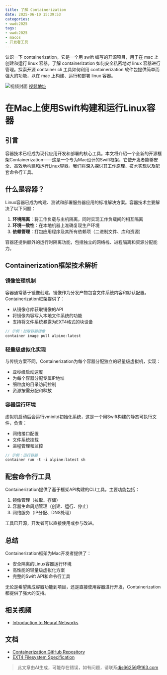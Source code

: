 ```yaml
---
title: 了解 Containerization
date: 2025-06-10 15:39:53
categories:
- wwdc2025
tags:
- wwdc2025
- macos
- 开发者工具
---
```

认识一下 containerization，它是一个用 swift 编写的开源项目，用于在 mac 上创建和运行 linux 容器。了解 containerization 如何安全私密地对 linux 容器进行管理。探索开源 container cli 工具如何利用 containerization 软件包提供简单而强大的功能，以在 mac 上构建、运行和部署 linux 容器。
<!--more-->

![视频封面](https://devimages-cdn.apple.com/wwdc-services/images/3055294D-836B-4513-B7B0-0BC5666246B0/10031/10031_wide_250x141_2x.jpg)
[视频地址](https://developer.apple.com/cn/videos/play/wwdc2025/346/)

# 在Mac上使用Swift构建和运行Linux容器

## 引言
容器技术已经成为现代应用开发和部署的核心工具。本文将介绍一个全新的开源框架Containerization——这是一个专为Mac设计的Swift框架，它使开发者能够安全、高效地构建和运行Linux容器。我们将深入探讨其工作原理、技术实现以及配套命令行工具。

## 什么是容器？

Linux容器已成为构建、测试和部署服务器应用的标准解决方案。容器技术主要解决了以下问题：

1. **环境隔离**：将工作负载与主机隔离，同时实现工作负载间的相互隔离
2. **环境一致性**：在本地机器上准确复现生产环境
3. **依赖管理**：打包应用程序及其所有依赖项（二进制文件、库和资源）

容器还提供额外的运行时隔离功能，包括独立的网络栈、进程隔离和资源分配能力。

## Containerization框架技术解析

### 镜像管理机制
容器通常基于镜像创建，镜像作为分发产物包含文件系统内容和默认配置。Containerization框架提供了：

- 从镜像仓库获取镜像的API
- 将镜像内容写入本地文件系统的功能
- 支持将文件系统暴露为EXT4格式的块设备

```swift
// 示例：拉取容器镜像
container image pull alpine:latest
```

### 轻量级虚拟化实现
与传统方案不同，Containerization为每个容器分配独立的轻量级虚拟机，实现：

- 亚秒级启动速度
- 为每个容器分配专属IP地址
- 细粒度的目录访问控制
- 资源按需分配和释放

### 容器运行环境
虚拟机启动后会运行vminitd初始化系统，这是一个用Swift构建的静态可执行文件，负责：

- 网络接口配置
- 文件系统挂载
- 进程管理和监控

```swift
// 示例：运行容器
container run -t -i alpine:latest sh
```

## 配套命令行工具

Containerization提供了基于框架API构建的CLI工具，主要功能包括：

1. 镜像管理（拉取、存储）
2. 容器生命周期管理（创建、运行、停止）
3. 网络服务（IP分配、DNS处理）

工具已开源，开发者可以直接使用或参与改进。

## 总结

Containerization框架为Mac开发者提供了：

- 安全隔离的Linux容器运行环境
- 高性能的轻量级虚拟化方案
- 完整的Swift API和命令行工具

无论是希望集成容器功能到项目，还是直接使用容器进行开发，Containerization都提供了强大的支持。

## 相关视频
- [Introduction to Neural Networks](https://example.com)

## 文档
- [Containerization GitHub Repository](https://github.com/containerization)
- [EXT4 Filesystem Specification](https://example.com/ext4)
> 此文章由AI生成，可能存在错误，如有问题，请联系[djs66256@163.com](djs66256@163.com)